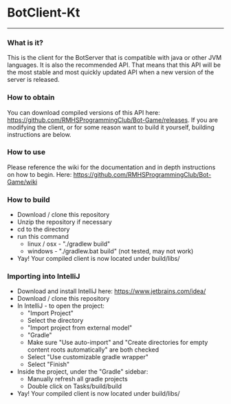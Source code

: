 # BotClient-Kt
---
### What is it?
 This is the client for the BotServer that is compatible with java or other JVM languages. It is also the recommended API. That means that this API will be the most stable and most quickly updated API when a new version of the server is released.
### How to obtain
You can download compiled versions of this API here: https://github.com/RMHSProgrammingClub/Bot-Game/releases. If you are modifying the client, or for some reason want to build it yourself, building instructions are below.
### How to use
Please reference the wiki for the documentation and in depth instructions on how to begin. Here: https://github.com/RMHSProgrammingClub/Bot-Game/wiki
### How to build
 - Download / clone this repository
 - Unzip the repository if necessary
 - cd to the directory
 - run this command 
   - linux / osx - "./gradlew build"
   - windows - "./gradlew.bat build" (not tested, may not work)
 - Yay! Your compiled client is now located under build/libs/

### Importing into IntelliJ
 - Download and install IntelliJ here: https://www.jetbrains.com/idea/
 - Download / clone this repository
 - In IntelliJ - to open the project:
   - "Import Project"
   - Select the directory
   - "Import project from external model"
   - "Gradle"
   - Make sure "Use auto-import" and "Create directories for empty content roots automatically" are both checked
   - Select "Use customizable gradle wrapper"
   - Select "Finish"
 - Inside the project, under the "Gradle" sidebar:
   - Manually refresh all gradle projects
   - Double click on Tasks/build/build
 - Yay! Your compiled client is now located under build/libs/
